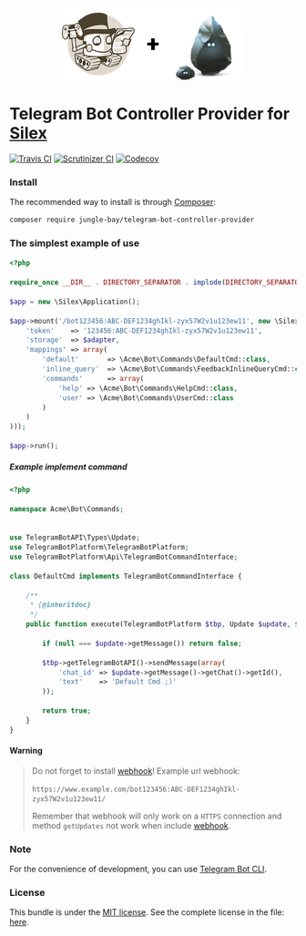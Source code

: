 <p align="center">
    <a href="https://github.com/jungle-bay/telegram-bot-controller-provider">
        <img height="128" src="logo.png" alt="Telegram Bot Controller Provider Logo">
    </a>
</p>

# Telegram Bot Controller Provider for [Silex](https://silex.symfony.com/)

[![Travis CI](https://img.shields.io/travis/jungle-bay/telegram-bot-controller-provider.svg?style=flat)](https://travis-ci.org/jungle-bay/telegram-bot-controller-provider)
[![Scrutinizer CI](https://img.shields.io/scrutinizer/g/jungle-bay/telegram-bot-controller-provider.svg?style=flat)](https://scrutinizer-ci.com/g/jungle-bay/telegram-bot-controller-provider)
[![Codecov](https://img.shields.io/codecov/c/github/jungle-bay/telegram-bot-controller-provider.svg?style=flat)](https://codecov.io/gh/jungle-bay/telegram-bot-controller-provider)

### Install

The recommended way to install is through [Composer](https://getcomposer.org/doc/00-intro.md#introduction):

```bash
composer require jungle-bay/telegram-bot-controller-provider
```

### The simplest example of use

```php
<?php

require_once __DIR__ . DIRECTORY_SEPARATOR . implode(DIRECTORY_SEPARATOR, array('vendor', 'autoload.php'));

$app = new \Silex\Application();

$app->mount('/bot123456:ABC-DEF1234ghIkl-zyx57W2v1u123ew11', new \Silex\Provider\TelegramBotControllerProvider(array(
    'token'    => '123456:ABC-DEF1234ghIkl-zyx57W2v1u123ew11',                 // Your token bot.
    'storage'  => $adapter,                                                    // This adapter for Scrapbook library to store user sessions. See the complete adapters: https://github.com/matthiasmullie/scrapbook#adapters
    'mappings' => array(
        'default'       => \Acme\Bot\Commands\DefaultCmd::class,               // This command will work by default if no command is found or user session. (optional)
        'inline_query'  => \Acme\Bot\Commands\FeedbackInlineQueryCmd::class,   // This command will work with inline queries. (optional)
        'commands'      => array(                                              // This is the list of registered commands for the bot. (optional)
            'help' => \Acme\Bot\Commands\HelpCmd::class,
            'user' => \Acme\Bot\Commands\UserCmd::class
        )
    )
)));

$app->run();
```

##### Example implement command

```php
<?php

namespace Acme\Bot\Commands;


use TelegramBotAPI\Types\Update;
use TelegramBotPlatform\TelegramBotPlatform;
use TelegramBotPlatform\Api\TelegramBotCommandInterface;

class DefaultCmd implements TelegramBotCommandInterface {

    /**
     * {@inheritdoc}
     */
    public function execute(TelegramBotPlatform $tbp, Update $update, $payload = null) {
        
        if (null === $update->getMessage()) return false;

        $tbp->getTelegramBotAPI()->sendMessage(array(
            'chat_id' => $update->getMessage()->getChat()->getId(),
            'text'    => 'Default Cmd ;)'
        ));
        
        return true;
    }
}
```

#### Warning

> Do not forget to install [webhook](https://core.telegram.org/bots/api#setwebhook)! Example url webhook:
>
> ```https://www.example.com/bot123456:ABC-DEF1234ghIkl-zyx57W2v1u123ew11/```
>
> Remember that webhook will only work on a ```HTTPS``` connection and method ```getUpdates``` not work when include [webhook](https://core.telegram.org/bots/api#setwebhook).

### Note

For the convenience of development, you can use [Telegram Bot CLI](https://github.com/jungle-bay/telegram-bot-cli).

### License

This bundle is under the [MIT license](http://opensource.org/licenses/MIT). See the complete license in the file: [here](https://github.com/jungle-bay/telegram-bot-controller-provider/blob/master/license.txt).

